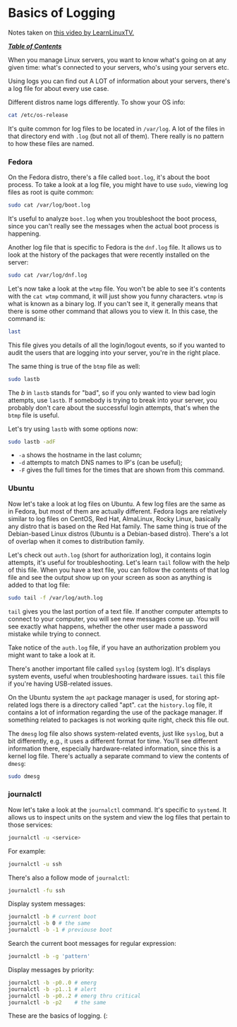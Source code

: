 # Basics of Logging

Notes taken on [this video by LearnLinuxTV.](https://youtu.be/6uP_f_z3CbM)

[***Table of Contents***](/README.md)  

When you manage Linux servers, you want to know what's going on at any given
time: what's connected to your servers, who's using your servers etc. 

Using logs you can find out A LOT of information about your servers, there's a
log file for about every use case.

Different distros name logs differently. To show your OS info:

```bash
cat /etc/os-release
```

It's quite common for log files to be located in `/var/log`. A lot of the files
in that directory end with `.log` (but not all of them). There really is no
pattern to how these files are named. 

### Fedora 

On the Fedora distro, there's a file called `boot.log`, it's about the boot
process. To take a look at a log file, you might have to use `sudo`, viewing
log files as root is quite common:

```bash
sudo cat /var/log/boot.log
```

It's useful to analyze `boot.log` when you troubleshoot the boot process, since
you can't really see the messages when the actual boot process is happening.

Another log file that is specific to Fedora is the `dnf.log` file. It allows us
to look at the history of the packages that were recently installed on the
server:

```bash
sudo cat /var/log/dnf.log
```

Let's now take a look at the `wtmp` file. You won't be able to see it's
contents with the `cat wtmp` command, it will just show you funny characters.
`wtmp` is what is known as a binary log. If you can't see it, it generally
means that there is some other command that allows you to view it. In this
case, the command is:

```bash
last 
```

This file gives you details of all the login/logout events, so if you wanted to
audit the users that are logging into your server, you're in the right place.

The same thing is true of the `btmp` file as well:

```bash
sudo lastb 
```

The *b* in `lastb` stands for "bad", so if you only wanted to view bad login
attempts, use `lastb`. If somebody is trying to break into your server, you
probably don't care about the successful login attempts, that's when the `btmp`
file is useful.

Let's try using `lastb` with some options now:

```bash
sudo lastb -adF 
```

- `-a` shows the hostname in the last column;
- `-d` attempts to match DNS names to IP's (can be useful);
- `-F` gives the full times for the times that are shown from this command.

### Ubuntu

Now let's take a look at log files on Ubuntu. A few log files are the same as
in Fedora, but most of them are actually different. Fedora logs are relatively
similar to log files on CentOS, Red Hat, AlmaLinux, Rocky Linux, basically any
distro that is based on the Red Hat family. The same thing is true of the
Debian-based Linux distros (Ubuntu is a Debian-based distro). There's a lot of
overlap when it comes to distribution family. 

Let's check out `auth.log` (short for authorization log), it contains login
attempts, it's useful for troubleshooting. Let's learn `tail` follow with the
help of this file. When you have a text file, you can follow the contents of
that log file and see the output show up on your screen as soon as anything is
added to that log file:

```bash
sudo tail -f /var/log/auth.log 
```

`tail` gives you the last portion of a text file. If another computer attempts
to connect to your computer, you will see new messages come up. You will see
exactly what happens, whether the other user made a password mistake while
trying to connect. 

Take notice of the `auth.log` file, if you have an authorization problem you
might want to take a look at it.

There's another important file called `syslog` (system log). It's displays
system events, useful when troubleshooting hardware issues. `tail` this file
if you're having USB-related issues.

On the Ubuntu system the `apt` package manager is used, for storing apt-related
logs there is a directory called "apt". `cat` the `history.log` file, it
contains a lot of information regarding the use of the package manager. If
something related to packages is not working quite right, check this file out. 

The `dmesg` log file also shows system-related events, just like `syslog`, but
a bit differently, e.g., it uses a different format for time. You'll see
different information there, especially hardware-related information, since
this is a kernel log file. There's actually a separate command to view the
contents of `dmesg`:

```bash
sudo dmesg 
```

### journalctl

Now let's take a look at the `journalctl` command. It's specific to `systemd`.
It allows us to inspect units on the system and view the log files that pertain
to those services:

```bash
journalctl -u <service>
```

For example:

```bash
journalctl -u ssh
```

There's also a follow mode of `journalctl`:

```bash
journalctl -fu ssh
```

Display system messages:

```bash
journalctl -b # current boot
journalctl -b 0 # the same
journalctl -b -1 # previouse boot
```

Search the current boot messages for regular expression:

```bash
journalctl -b -g 'pattern'
```

Display messages by priority:

```bash
journalctl -b -p0..0 # emerg
journalctl -b -p1..1 # alert
journalctl -b -p0..2 # emerg thru critical
journalctl -b -p2    # the same
```

These are the basics of logging. (:
